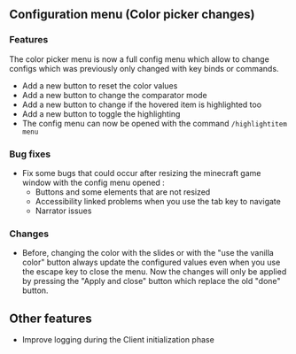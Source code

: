 ## Configuration menu (Color picker changes)

### Features
The color picker menu is now a full config menu which allow to change configs which was previously only changed with key binds or commands.
- Add a new button to reset the color values
- Add a new button to change the comparator mode
- Add a new button to change if the hovered item is highlighted too
- Add a new button to toggle the highlighting
- The config menu can now be opened with the command `/highlightitem menu`

###  Bug fixes
- Fix some bugs that could occur after resizing the minecraft game window with the config menu opened :
  - Buttons and some elements that are not resized
  - Accessibility linked problems when you use the tab key to navigate
  - Narrator issues

### Changes
- Before, changing the color with the slides or with the "use the vanilla color" button always update the configured values even when you use the escape key to close the menu. Now the changes will only be applied by pressing the "Apply and close" button which replace the old "done" button.

## Other features
- Improve logging during the Client initialization phase